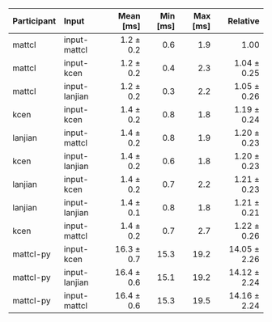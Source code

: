 | Participant | Input | Mean [ms] | Min [ms] | Max [ms] | Relative |
|:---|:---|---:|---:|---:|---:|
| mattcl | input-mattcl | 1.2 ± 0.2 | 0.6 | 1.9 | 1.00 |
| mattcl | input-kcen | 1.2 ± 0.2 | 0.4 | 2.3 | 1.04 ± 0.25 |
| mattcl | input-lanjian | 1.2 ± 0.2 | 0.3 | 2.2 | 1.05 ± 0.26 |
| kcen | input-kcen | 1.4 ± 0.2 | 0.8 | 1.8 | 1.19 ± 0.24 |
| lanjian | input-mattcl | 1.4 ± 0.2 | 0.8 | 1.9 | 1.20 ± 0.23 |
| kcen | input-lanjian | 1.4 ± 0.2 | 0.6 | 1.8 | 1.20 ± 0.23 |
| lanjian | input-kcen | 1.4 ± 0.2 | 0.7 | 2.2 | 1.21 ± 0.23 |
| lanjian | input-lanjian | 1.4 ± 0.1 | 0.8 | 1.8 | 1.21 ± 0.21 |
| kcen | input-mattcl | 1.4 ± 0.2 | 0.7 | 2.7 | 1.22 ± 0.26 |
| mattcl-py | input-kcen | 16.3 ± 0.7 | 15.3 | 19.2 | 14.05 ± 2.26 |
| mattcl-py | input-lanjian | 16.4 ± 0.6 | 15.1 | 19.2 | 14.12 ± 2.24 |
| mattcl-py | input-mattcl | 16.4 ± 0.6 | 15.3 | 19.5 | 14.16 ± 2.24 |
